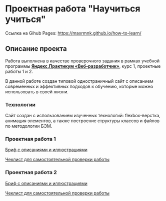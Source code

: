 # Проектная работа "Научиться учиться"

Ссылка на Gihub Pages: https://maxrmnk.github.io/how-to-learn/

## Описание проекта
Работа выполнена в качестве проверочного задания в рамках учебной программы **[Яндекс.Практикум «Веб-разработчик»](https://practicum.yandex.ru/web/)**, курс 1, проектные работы 1 и 2.

В данной работе создан типовой одностраничный сайт с описанием современных и эффективных подходов к обучению, которые можно использовать в своей жизни.

### Технологии
Сайт создан с использованием изученных технологий: flexbox-верстка, анимация элементов, а также построение структуры классов и файлов по методологии БЭМ.

### Проектная работа 1
[Бриф с описаниями и иллюстрациями]()

[Чеклист для самостоятельной проверки работы]()

### Проектная работа 2
[Бриф с описаниями и иллюстрациями]()

[Чеклист для самостоятельной проверки работы]()

